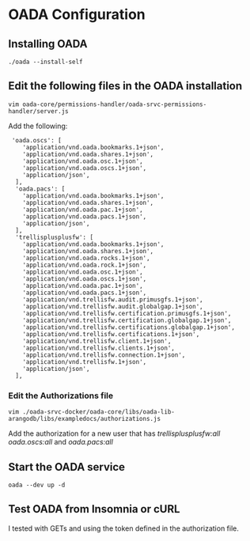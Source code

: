 # OADA Configuration

## Installing OADA
```
./oada --install-self
```

## Edit the following files in the OADA installation
```
vim oada-core/permissions-handler/oada-srvc-permissions-handler/server.js
```

Add the following:

```
 'oada.oscs': [
    'application/vnd.oada.bookmarks.1+json',
    'application/vnd.oada.shares.1+json',
    'application/vnd.oada.osc.1+json',
    'application/vnd.oada.oscs.1+json',
    'application/json',
  ],
  'oada.pacs': [
    'application/vnd.oada.bookmarks.1+json',
    'application/vnd.oada.shares.1+json',
    'application/vnd.oada.pac.1+json',
    'application/vnd.oada.pacs.1+json',
    'application/json',
  ],
  'trellisplusplusfw': [
    'application/vnd.oada.bookmarks.1+json',
    'application/vnd.oada.shares.1+json',
    'application/vnd.oada.rocks.1+json',
    'application/vnd.oada.rock.1+json',
    'application/vnd.oada.osc.1+json',
    'application/vnd.oada.oscs.1+json',
    'application/vnd.oada.pac.1+json',
    'application/vnd.oada.pacs.1+json',
    'application/vnd.trellisfw.audit.primusgfs.1+json',
    'application/vnd.trellisfw.audit.globalgap.1+json',
    'application/vnd.trellisfw.certification.primusgfs.1+json',
    'application/vnd.trellisfw.certification.globalgap.1+json',
    'application/vnd.trellisfw.certifications.globalgap.1+json',
    'application/vnd.trellisfw.certifications.1+json',
    'application/vnd.trellisfw.client.1+json',
    'application/vnd.trellisfw.clients.1+json',
    'application/vnd.trellisfw.connection.1+json',
    'application/vnd.trellisfw.1+json',
    'application/json',
  ],

```

### Edit the Authorizations file

```
vim ./oada-srvc-docker/oada-core/libs/oada-lib-arangodb/libs/exampledocs/authorizations.js
```

Add the authorization for a new user that has *trellisplusplusfw:all* *oada.oscs:all* and *oada.pacs:all*

## Start the OADA service
```
oada --dev up -d
```

## Test OADA from Insomnia or cURL
I tested with GETs and using the token defined in the authorization file.
